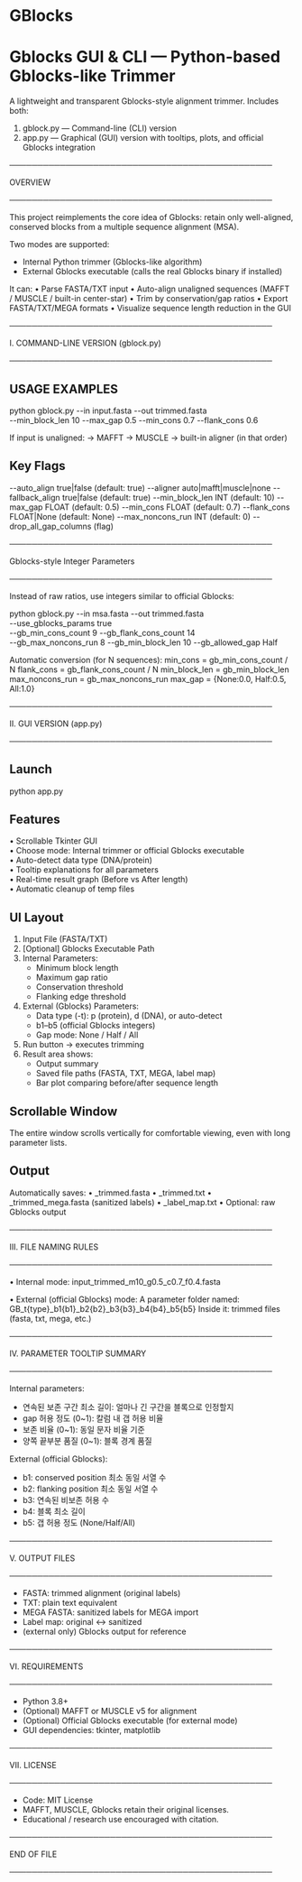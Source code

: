 # GBlocks

Gblocks GUI & CLI — Python-based Gblocks-like Trimmer
=====================================================

A lightweight and transparent Gblocks-style alignment trimmer.
Includes both:
  1) gblock.py — Command-line (CLI) version
  2) app.py    — Graphical (GUI) version with tooltips, plots, and official Gblocks integration

───────────────────────────────────────────────

OVERVIEW

───────────────────────────────────────────────

This project reimplements the core idea of Gblocks: 
retain only well-aligned, conserved blocks from a multiple sequence alignment (MSA).

Two modes are supported:
- Internal Python trimmer (Gblocks-like algorithm)
- External Gblocks executable (calls the real Gblocks binary if installed)

It can:
• Parse FASTA/TXT input
• Auto-align unaligned sequences (MAFFT / MUSCLE / built-in center-star)
• Trim by conservation/gap ratios
• Export FASTA/TXT/MEGA formats
• Visualize sequence length reduction in the GUI

───────────────────────────────────────────────

I. COMMAND-LINE VERSION (gblock.py)

───────────────────────────────────────────────


USAGE EXAMPLES
--------------
python gblock.py --in input.fasta --out trimmed.fasta \
  --min_block_len 10 --max_gap 0.5 --min_cons 0.7 --flank_cons 0.6

If input is unaligned:
→ MAFFT → MUSCLE → built-in aligner (in that order)

Key Flags
----------
--auto_align true|false        (default: true)
--aligner auto|mafft|muscle|none
--fallback_align true|false    (default: true)
--min_block_len INT            (default: 10)
--max_gap FLOAT                (default: 0.5)
--min_cons FLOAT               (default: 0.7)
--flank_cons FLOAT|None        (default: None)
--max_noncons_run INT          (default: 0)
--drop_all_gap_columns         (flag)

───────────────────────────────────────────────

Gblocks-style Integer Parameters

───────────────────────────────────────────────

Instead of raw ratios, use integers similar to official Gblocks:

python gblock.py --in msa.fasta --out trimmed.fasta \
  --use_gblocks_params true \
  --gb_min_cons_count 9 --gb_flank_cons_count 14 \
  --gb_max_noncons_run 8 --gb_min_block_len 10 --gb_allowed_gap Half

Automatic conversion (for N sequences):
  min_cons        = gb_min_cons_count / N
  flank_cons      = gb_flank_cons_count / N
  min_block_len   = gb_min_block_len
  max_noncons_run = gb_max_noncons_run
  max_gap         = {None:0.0, Half:0.5, All:1.0}

───────────────────────────────────────────────

II. GUI VERSION (app.py)

───────────────────────────────────────────────


Launch
-------
python app.py

Features
---------
• Scrollable Tkinter GUI  
• Choose mode: Internal trimmer or official Gblocks executable  
• Auto-detect data type (DNA/protein)  
• Tooltip explanations for all parameters  
• Real-time result graph (Before vs After length)  
• Automatic cleanup of temp files  

UI Layout
----------
1. Input File (FASTA/TXT)
2. [Optional] Gblocks Executable Path
3. Internal Parameters:
   - Minimum block length
   - Maximum gap ratio
   - Conservation threshold
   - Flanking edge threshold
4. External (Gblocks) Parameters:
   - Data type (-t): p (protein), d (DNA), or auto-detect
   - b1–b5 (official Gblocks integers)
   - Gap mode: None / Half / All
5. Run button → executes trimming
6. Result area shows:
   - Output summary
   - Saved file paths (FASTA, TXT, MEGA, label map)
   - Bar plot comparing before/after sequence length

Scrollable Window
-----------------
The entire window scrolls vertically for comfortable viewing, even with long parameter lists.

Output
-------
Automatically saves:
  • _trimmed.fasta
  • _trimmed.txt
  • _trimmed_mega.fasta  (sanitized labels)
  • _label_map.txt
  • Optional: raw Gblocks output

───────────────────────────────────────────────

III. FILE NAMING RULES

───────────────────────────────────────────────

• Internal mode:
  input_trimmed_m10_g0.5_c0.7_f0.4.fasta

• External (official Gblocks) mode:
  A parameter folder named:
    GB_t{type}_b1{b1}_b2{b2}_b3{b3}_b4{b4}_b5{b5}
  Inside it: trimmed files (fasta, txt, mega, etc.)

───────────────────────────────────────────────

IV. PARAMETER TOOLTIP SUMMARY

───────────────────────────────────────────────

Internal parameters:
  - 연속된 보존 구간 최소 길이: 얼마나 긴 구간을 블록으로 인정할지
  - gap 허용 정도 (0~1): 칼럼 내 갭 허용 비율
  - 보존 비율 (0~1): 동일 문자 비율 기준
  - 양쪽 끝부분 품질 (0~1): 블록 경계 품질

External (official Gblocks):
  - b1: conserved position 최소 동일 서열 수
  - b2: flanking position 최소 동일 서열 수
  - b3: 연속된 비보존 허용 수
  - b4: 블록 최소 길이
  - b5: 갭 허용 정도 (None/Half/All)

───────────────────────────────────────────────

V. OUTPUT FILES

───────────────────────────────────────────────

- FASTA: trimmed alignment (original labels)
- TXT: plain text equivalent
- MEGA FASTA: sanitized labels for MEGA import
- Label map: original ↔ sanitized
- (external only) Gblocks output for reference

───────────────────────────────────────────────

VI. REQUIREMENTS

───────────────────────────────────────────────

- Python 3.8+
- (Optional) MAFFT or MUSCLE v5 for alignment
- (Optional) Official Gblocks executable (for external mode)
- GUI dependencies: tkinter, matplotlib

───────────────────────────────────────────────

VII. LICENSE

───────────────────────────────────────────────

- Code: MIT License
- MAFFT, MUSCLE, Gblocks retain their original licenses.
- Educational / research use encouraged with citation.

───────────────────────────────────────────────

END OF FILE

───────────────────────────────────────────────

